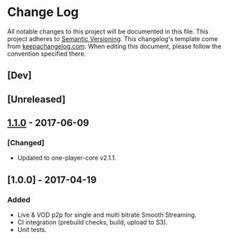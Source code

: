 # Change Log
All notable changes to this project will be documented in this file.
This project adheres to [Semantic Versioning](http://semver.org/).
This changelog's template come from [keepachangelog.com](http://keepachangelog.com/). When editing this document, please follow the convention specified there.

## [Dev]

## [Unreleased]
## [1.1.0] - 2017-06-09
### [Changed]
- Updated to one-player-core v2.1.1.

## [1.0.0] - 2017-04-19
### Added
- Live & VOD p2p for single and multi bitrate Smooth Streaming.
- CI integration (prebuild checks, build, upload to S3).
- Unit tests.

[1.0.1]: https://github.com/streamroot/canalplus-p2p-wrapper/compare/v1.0.0...v1.0.1
[1.0.2]: https://github.com/streamroot/canalplus-p2p-wrapper/compare/v1.0.0...v1.0.2
[1.0.3]: https://github.com/streamroot/canalplus-p2p-wrapper/compare/v1.0.0...v1.0.3
[1.0.4]: https://github.com/streamroot/canalplus-p2p-wrapper/compare/v1.0.0...v1.0.4
[1.1.0]: https://github.com/streamroot/canalplus-p2p-wrapper/compare/v1.0.0...v1.1.0
[1.1.1]: https://github.com/streamroot/canalplus-p2p-wrapper/compare/v1.1.0...v1.1.1
[1.1.2]: https://github.com/streamroot/canalplus-p2p-wrapper/compare/v1.1.0...v1.1.2
[1.1.3]: https://github.com/streamroot/canalplus-p2p-wrapper/compare/v1.1.0...v1.1.3
